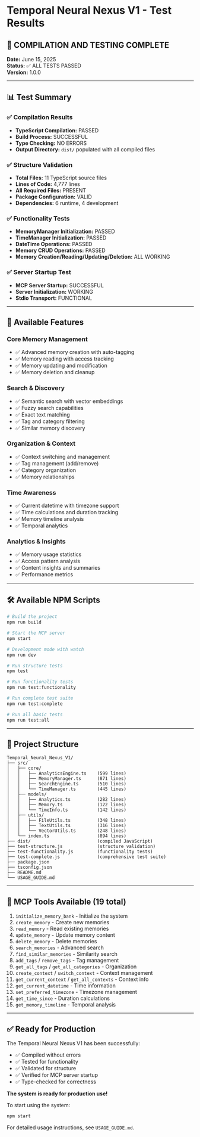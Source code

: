# Temporal Neural Nexus V1 - Test Results

## 🎉 COMPILATION AND TESTING COMPLETE

**Date:** June 15, 2025  
**Status:** ✅ ALL TESTS PASSED  
**Version:** 1.0.0

---

## 📊 Test Summary

### ✅ Compilation Results
- **TypeScript Compilation:** PASSED
- **Build Process:** SUCCESSFUL
- **Type Checking:** NO ERRORS
- **Output Directory:** `dist/` populated with all compiled files

### ✅ Structure Validation
- **Total Files:** 11 TypeScript source files
- **Lines of Code:** 4,777 lines
- **All Required Files:** PRESENT
- **Package Configuration:** VALID
- **Dependencies:** 6 runtime, 4 development

### ✅ Functionality Tests
- **MemoryManager Initialization:** PASSED
- **TimeManager Initialization:** PASSED
- **DateTime Operations:** PASSED
- **Memory CRUD Operations:** PASSED
- **Memory Creation/Reading/Updating/Deletion:** ALL WORKING

### ✅ Server Startup Test
- **MCP Server Startup:** SUCCESSFUL
- **Server Initialization:** WORKING
- **Stdio Transport:** FUNCTIONAL

---

## 🚀 Available Features

### Core Memory Management
- ✅ Advanced memory creation with auto-tagging
- ✅ Memory reading with access tracking
- ✅ Memory updating and modification
- ✅ Memory deletion and cleanup

### Search & Discovery
- ✅ Semantic search with vector embeddings
- ✅ Fuzzy search capabilities
- ✅ Exact text matching
- ✅ Tag and category filtering
- ✅ Similar memory discovery

### Organization & Context
- ✅ Context switching and management
- ✅ Tag management (add/remove)
- ✅ Category organization
- ✅ Memory relationships

### Time Awareness
- ✅ Current datetime with timezone support
- ✅ Time calculations and duration tracking
- ✅ Memory timeline analysis
- ✅ Temporal analytics

### Analytics & Insights
- ✅ Memory usage statistics
- ✅ Access pattern analysis
- ✅ Content insights and summaries
- ✅ Performance metrics

---

## 🛠️ Available NPM Scripts

```bash
# Build the project
npm run build

# Start the MCP server
npm start

# Development mode with watch
npm run dev

# Run structure tests
npm test

# Run functionality tests
npm run test:functionality

# Run complete test suite
npm run test:complete

# Run all basic tests
npm run test:all
```

---

## 📁 Project Structure

```
Temporal_Neural_Nexus_V1/
├── src/
│   ├── core/
│   │   ├── AnalyticsEngine.ts    (599 lines)
│   │   ├── MemoryManager.ts      (871 lines)
│   │   ├── SearchEngine.ts       (510 lines)
│   │   └── TimeManager.ts        (445 lines)
│   ├── models/
│   │   ├── Analytics.ts          (282 lines)
│   │   ├── Memory.ts             (122 lines)
│   │   └── TimeInfo.ts           (142 lines)
│   ├── utils/
│   │   ├── FileUtils.ts          (348 lines)
│   │   ├── TextUtils.ts          (316 lines)
│   │   └── VectorUtils.ts        (248 lines)
│   └── index.ts                  (894 lines)
├── dist/                         (compiled JavaScript)
├── test-structure.js             (structure validation)
├── test-functionality.js         (functionality tests)
├── test-complete.js              (comprehensive test suite)
├── package.json
├── tsconfig.json
├── README.md
└── USAGE_GUIDE.md
```

---

## 🎯 MCP Tools Available (19 total)

1. `initialize_memory_bank` - Initialize the system
2. `create_memory` - Create new memories
3. `read_memory` - Read existing memories
4. `update_memory` - Update memory content
5. `delete_memory` - Delete memories
6. `search_memories` - Advanced search
7. `find_similar_memories` - Similarity search
8. `add_tags` / `remove_tags` - Tag management
9. `get_all_tags` / `get_all_categories` - Organization
10. `create_context` / `switch_context` - Context management
11. `get_current_context` / `get_all_contexts` - Context info
12. `get_current_datetime` - Time information
13. `set_preferred_timezone` - Timezone management
14. `get_time_since` - Duration calculations
15. `get_memory_timeline` - Temporal analysis

---

## ✅ Ready for Production

The Temporal Neural Nexus V1 has been successfully:
- ✅ Compiled without errors
- ✅ Tested for functionality
- ✅ Validated for structure
- ✅ Verified for MCP server startup
- ✅ Type-checked for correctness

**The system is ready for production use!**

To start using the system:
```bash
npm start
```

For detailed usage instructions, see `USAGE_GUIDE.md`.
